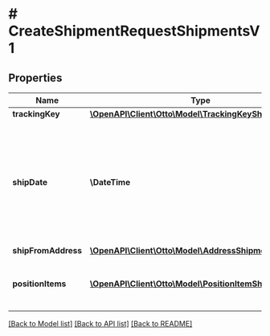 # # CreateShipmentRequestShipmentsV1

## Properties

Name | Type | Description | Notes
------------ | ------------- | ------------- | -------------
**trackingKey** | [**\OpenAPI\Client\Otto\Model\TrackingKeyShipmentsV1**](TrackingKeyShipmentsV1.md) |  |
**shipDate** | **\DateTime** | The date that the shipment is handed over to the carrier. Must be a valid UTC dateTime according to ISO 8601. |
**shipFromAddress** | [**\OpenAPI\Client\Otto\Model\AddressShipmentsV1**](AddressShipmentsV1.md) |  |
**positionItems** | [**\OpenAPI\Client\Otto\Model\PositionItemShipmentsV1[]**](PositionItemShipmentsV1.md) | The position items included in shipment. |

[[Back to Model list]](../../README.md#models) [[Back to API list]](../../README.md#endpoints) [[Back to README]](../../README.md)
